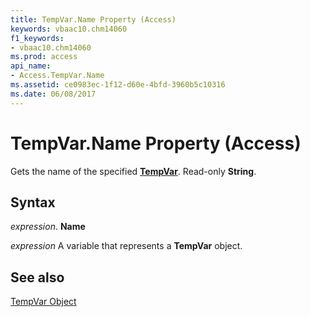 ```yaml
---
title: TempVar.Name Property (Access)
keywords: vbaac10.chm14060
f1_keywords:
- vbaac10.chm14060
ms.prod: access
api_name:
- Access.TempVar.Name
ms.assetid: ce0983ec-1f12-d60e-4bfd-3960b5c10316
ms.date: 06/08/2017
---
```



# TempVar.Name Property (Access)

Gets the name of the specified  **[TempVar](Access.TempVar.md)**. Read-only **String**.


## Syntax

 _expression_. **Name**

 _expression_ A variable that represents a **TempVar** object.


## See also


[TempVar Object](Access.TempVar.md)

